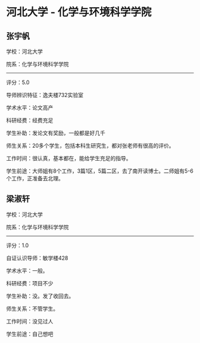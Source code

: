 # 河北大学 - 化学与环境科学学院

## 张宇帆

学校：河北大学

院系：化学与环境科学学院

* * *

评分：5.0

导师辨识特征：逸夫楼732实验室

学术水平：论文高产

科研经费：经费充足

学生补助：发论文有奖励，一般都是好几千

师生关系：20多个学生，包括本科生研究生，都对张老师有很高的评价。

工作时间：很认真，基本都在，能给学生充足的指导。

学生前途：大师姐有8个工作，3篇1区，5篇二区，去了南开读博士。二师姐有5-6个工作，正准备去北理。

## 梁淑轩

学校：河北大学

院系：化学与环境科学学院

* * *

评分：1.0

自证认识导师：敏学楼428

学术水平：一般。

科研经费：项目不少

学生补助：没。发了收回去。

师生关系：不管学生。

工作时间：没见过人

学生前途：自己想吧